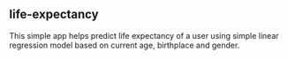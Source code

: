 ## life-expectancy
This simple app helps predict life expectancy of a user using simple linear regression model based on current age, birthplace and gender.
